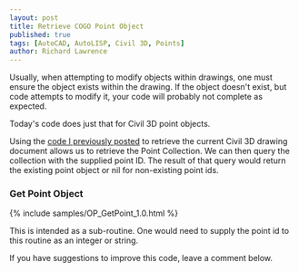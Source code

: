 ```yaml
---
layout: post
title: Retrieve COGO Point Object
published: true
tags: [AutoCAD, AutoLISP, Civil 3D, Points]
author: Richard Lawrence
---
```

Usually, when attempting to modify objects within drawings, one must ensure the object exists within the drawing.  If the object doesn't exist, but code attempts to modify it, your code will probably not complete as expected.

Today's code does just that for Civil 3D point objects.

Using the [code I previously posted](http://justopie.github.io/blog/2016/01/how-to-add-a-point-group-with-autolisp/#c3ddoc) to retrieve the current Civil 3D drawing document allows us to retrieve the Point Collection.  We can then query the collection with the supplied point ID.  The result of that query would return the existing point object or nil for non-existing point ids.

### <a name="getpoint"></a>Get Point Object
{% include samples/OP_GetPoint_1.0.html %}

This is intended as a sub-routine. One would need to supply the point id to this routine as an integer or string.

If you have suggestions to improve this code, leave a comment below.